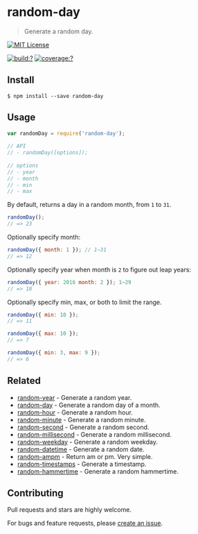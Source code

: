 # random-day

> Generate a random day.

[![MIT License](https://img.shields.io/badge/license-MIT_License-green.svg?style=flat-square)](https://github.com/mock-end/random-day/blob/master/LICENSE)
  
[![build:?](https://img.shields.io/travis/mock-end/random-day/master.svg?style=flat-square)](https://travis-ci.org/mock-end/random-day)
[![coverage:?](https://img.shields.io/coveralls/mock-end/random-day/master.svg?style=flat-square)](https://coveralls.io/github/mock-end/random-day)
  
  
## Install
  
```
$ npm install --save random-day 
```
  
## Usage
  
```js
var randomDay = require('random-day');
  
// API
// - randomDay([options]);
  
// options
// - year
// - month
// - min
// - max
```

By default, returns a day in a random month, from `1` to `31`. 

```js
randomDay();
// => 23
```

Optionally specify month:

```js
randomDay({ month: 1 }); // 1~31
// => 12
```

Optionally specify year when month is `2` to figure out leap years:

```js
randomDay({ year: 2016 month: 2 }); 1~29
// => 18
```

Optionally specify min, max, or both to limit the range.

```js
randomDay({ min: 10 });
// => 11

randomDay({ max: 10 });
// => 7

randomDay({ min: 3, max: 9 });
// => 6
```

## Related
  
- [random-year](https://github.com/mock-end/random-year) - Generate a random year.
- [random-day](https://github.com/mock-end/random-day) - Generate a random day of a month.
- [random-hour](https://github.com/mock-end/random-hour) - Generate a random hour.
- [random-minute](https://github.com/mock-end/random-minute) - Generate a random minute.
- [random-second](https://github.com/mock-end/random-second) - Generate a random second.
- [random-millisecond](https://github.com/mock-end/random-millisecond) - Generate a random millisecond.
- [random-weekday](https://github.com/mock-end/random-weekday) - Generate a random weekday.
- [random-datetime](https://github.com/mock-end/random-datetime) - Generate a random date. 
- [random-ampm](https://github.com/mock-end/random-ampm) - Return am or pm. Very simple.
- [random-timestamps](https://github.com/mock-end/random-timestamps) - Generate a timestamp. 
- [random-hammertime](https://github.com/mock-end/random-datetime) - Generate a random hammertime.   

  
## Contributing
  
Pull requests and stars are highly welcome.
  
For bugs and feature requests, please [create an issue](https://github.com/mock-end/random-day/issues/new).
